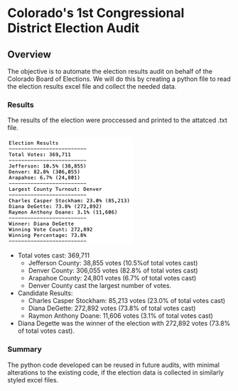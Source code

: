 # Colorado's 1st Congressional District Election Audit

## Overview
The objective is to automate the election results audit on behalf of the Colorado Board of Elections. We will do this by creating a python file to read the election results excel file and collect the needed data. 

### Results
The results of the election were proccessed and printed to the attatced .txt file.

![election_results](https://github.com/watsonlarry/Election_Analysis/blob/main/Resources/Screen%20Shot%202020-10-18%20at%2010.28.11%20PM.png)

- Total votes cast: 369,711
  - Jefferson County: 38,855 votes (10.5%of total votes cast) 
  - Denver County: 306,055 votes (82.8% of total votes cast) 
  - Arapahoe County: 24,801 votes (6.7% of total votes cast)
  - Denver County cast the largest number of votes.
- Candidate Results:
  - Charles Casper Stockham: 85,213 votes (23.0% of total votes cast)  
  - Diana DeGette: 272,892 votes (73.8% of total votes cast)
  - Raymon Anthony Doane: 11,606 votes (3.1% of total votes cast)
- Diana Degette was the winner of the election with 272,892 votes (73.8% of total votes cast).

### Summary

The python code developed can be reused in future audits, with minimal alterations to the existing code, if the election data is collected in similarly styled excel files.
